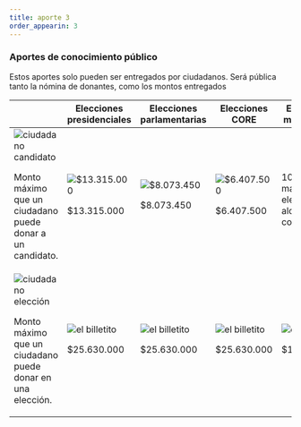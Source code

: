 ```yaml
---
title: aporte 3
order_appearin: 3
---
```

<section id="aporte-03">
  <div class="col-md-4">
    <h3>Aportes de conocimiento público</h3>
    <p>Estos aportes solo pueden ser entregados por ciudadanos. Será pública tanto la nómina de donantes, como los montos entregados</p>
  </div>
  <div class="col-md-8">
    <div class="table-responsive">
      <table class="table">
        <thead>
          <tr>
            <th></th>
            <th>Elecciones presidenciales</th>
            <th>Elecciones parlamentarias</th>
            <th>Elecciones CORE</th>
            <th>Elecciones municipales</th>
          </tr>
        </thead>
        <tbody>
          <tr>
            <td>
              <img src="" alt="ciudadano candidato">
              <p>Monto máximo que un ciudadano puede donar a un candidato.</p>
            </td>
            <td>
              <img src="" alt="$13.315.000">
              <p>$13.315.000</p>
            </td>
            <td>
              <img src="" alt="$8.073.450">
              <p>$8.073.450</p>
            </td>
            <td>
              <img src="" alt="$6.407.500">
              <p>$6.407.500</p>
            </td>
            <td>
              <p>10% gasto máximo electoral alcaldes y concejales</p>
            </td>
          </tr>
          <tr>
            <td>
              <img src="" alt="ciudadano elección">
              <p>Monto máximo que un ciudadano puede donar en una elección.</p>
            </td>
            <td>
              <img src="" alt="el billetito">
              <p>$25.630.000</p>
            </td>
            <td>
              <img src="" alt="el billetito">
              <p>$25.630.000</p>
            </td>
            <td>
              <img src="" alt="el billetito">
              <p>$25.630.000</p>
            </td>
            <td>
              <img src="" alt="el billetito">
              <p>$12.815.000</p>
            </td>
          </tr>
        </tbody>
      </table>
    </div>
  </div>
</section>